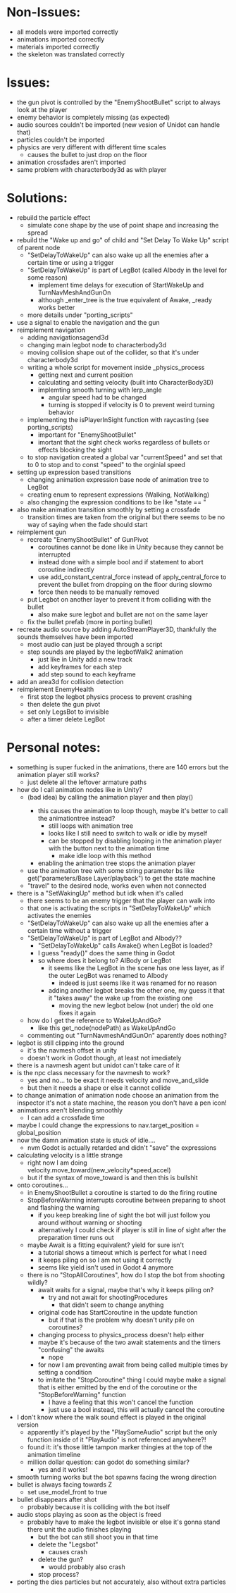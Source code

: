 # Non-Issues:

- all models were imported correctly
- animations imported correctly
- materials imported correctly
- the skeleton was translated correctly

# Issues:

- the gun pivot is controlled by the "EnemyShootBullet" script to always look at the player
- enemy behavior is completely missing (as expected)
- audio sources couldn't be imported (new vesion of Unidot can handle that)
- particles couldn't be imported
- physics are very different with different time scales
    - causes the bullet to just drop on the floor
- animation crossfades aren't imported
- same problem with characterbody3d as with player

# Solutions:

- rebuild the particle effect
    - simulate cone shape by the use of point shape and increasing the spread
- rebuild the "Wake up and go" of child and "Set Delay To Wake Up" script of parent node
    - "SetDelayToWakeUp" can also wake up all the enemies after a certain time or using a trigger
    - "SetDelayToWakeUp" is part of LegBot (called AIbody in the level for some reason) 
        - implement time delays for execution of StartWakeUp and TurnNavMeshAndGunOn
        - although _enter_tree is the true equivalent of Awake, _ready works better
    - more details under "porting_scripts"
- use a signal to enable the navigation and the gun
- reimplement navigation
    - adding navigationsagend3d 
    - changing main legbot node to characterbody3d
    - moving collision shape out of the collider, so that it's under characterbody3d
    - writing a whole script for movement inside _physics_process
        - getting next and current position
        - calculating and setting velocity (built into CharacterBody3D)
        - implemting smooth turning with lerp_angle
            - angular speed had to be changed
            - turning is stopped if velocity is 0 to prevent weird turning behavior
    - implementing the isPlayerInSight function with raycasting (see porting_scripts)
        - important for "EnemyShootBullet"
        - imortant that the sight check works regardless of bullets or effects blocking the sight
    - to stop navigation created a global var "currentSpeed" and set that to 0 to stop and to const "speed" to the orginial speed
- setting up expression based transitions
    - changing animation expression base node of animation tree to LegBot
    - creating enum to represent expressions (Walking, NotWalking)
    - also changing the expression conditions to be like "state == <state>"
- also make animation transition smoothly by setting a crossfade
    - transition times are taken from the original but there seems to be no way of saying when the fade should start
- reimplement gun
    - recreate "EnemyShootBullet" of GunPivot
        - coroutines cannot be done like in Unity because they cannot be interrupted
        - instead done with a simple bool and if statement to abort coroutine indirectly
        - use add_constant_central_force instead of apply_central_force to prevent the bullet from dropping on the floor during slowmo
        - force then needs to be manually removed
    - put Legbot on another layer to prevent it from colliding with the bullet
        - also make sure legbot and bullet are not on the same layer
    - fix the bullet prefab (more in porting bullet)
- recreate audio source by adding AutoStreamPlayer3D, thankfully the sounds themselves have been imported
    - most audio can just be played through a script
    - step sounds are played by the legbotWalk2 animation
        - just like in Unity add a new track
        - add keyframes for each step
        - add step sound to each keyframe
- add an area3d for collision detection
- reimplement EnemyHealth
    - first stop the legbot physics process to prevent crashing
    - then delete the gun pivot
    - set only LegsBot to invisible
    - after a timer delete LegBot


# Personal notes:
    
- something is super fucked in the animations, there are 140 errors but the animation player still works?
    - just delete all the leftover armature paths
- how do I call animation nodes like in Unity?
    - (bad idea) by calling the animation player and then play(<animation>) 
        - this causes the animation to loop though, maybe it's better to call the animationtree instead?
            - still loops with animation tree
            - looks like I still need to switch to walk or idle by myself
            - can be stopped by disabling looping in the animation player with the button next to the animation time
                - make idle loop with this method
        - enabling the animation tree stops the animation player
    - use the animation tree with some string parameter bs like get("parameters/Base Layer/playback") to get the state machine
    - "travel" to the desired node, works even when not connected 
- there is a "SetWakingUp" method but idk when it's called
    - there seems to be an enemy trigger that the player can walk into
    - that one is activating the scripts in "SetDelayToWakeUp" which activates the enemies
    - "SetDelayToWakeUp" can also wake up all the enemies after a certain time without a trigger
    - "SetDelayToWakeUp" is part of LegBot and AIbody??
        - "SetDelayToWakeUp" calls Awake() when LegBot is loaded?
        - I guess "ready()" does the same thing in Godot
        - so where does it belong to? AIBody or LegBot
            - it seems like the LegBot in the scene has one less layer, as if the outer LegBot was renamed to AIbody
                - indeed is just seems like it was renamed for no reason
            - adding another legbot breaks the other one, my guess it that it "takes away" the wake up from the existing one
                - moving the new legbot below (not under) the old one fixes it again
    - how do I get the reference to WakeUpAndGo?
        - like this get_node(nodePath) as WakeUpAndGo
    - commenting out "TurnNavmeshAndGunOn" aparently does nothing?
- legbot is still clipping into the ground
    - it's the navmesh offset in unity
    - doesn't work in Godot though, at least not imediately
- there is a navmesh agent but unidot can't take care of it
- is the npc class necessary for the navmesh to work?
    - yes and no... to be exact it needs velocity and move_and_slide
    - but then it needs a shape or else it cannot collide
- to change animation of animation node choose an animation from the inspector it's not a state machine, the reason you don't have a pen icon!
- animations aren't blending smoothly
    - I can add a crossfade time
- maybe I could change the expressions to nav.target_position = global_position
- now the damn animation state is stuck of idle....
    - nvm Godot is actually retarded and didn't "save" the expressions
- calculating velocity is a little strange
    - right now I am doing velocity.move_toward(new_velocity*speed,accel)
    - but if the syntax of move_toward is <direction> and <amount> then this is bullshit
- onto coroutines...
    - in EnemyShootBullet a coroutine is started to do the firing routine
    - StopBeforeWarning interrupts coroutine between preparing to shoot and flashing the warning
        - if you keep breaking line of sight the bot will just follow you around without warning or shooting
        - alternatively I could check if player is still in line of sight after the preparation timer runs out
    - maybe Await is a fitting equivalent? yield for sure isn't
        - a tutorial shows a timeout which is perfect for what I need
        - it keeps piling on so I am not using it correctly
        - seems like yield isn't used in Godot 4 anymore
    - there is no "StopAllCoroutines", how do I stop the bot from shooting wildly?
        - await waits for a signal, maybe that's why it keeps piling on?
            - try and not await for shootingProcedures
                - that didn't seem to change anything
        - original code has StartCoroutine in the update function
            - but if that is the problem why doesn't unity pile on coroutines?
        - changing process to physics_process doesn't help either
        - maybe it's because of the two await statements and the timers "confusing" the awaits
            - nope
        - for now I am preventing await from being called multiple times by setting a condition
        - to imitate the "StopCoroutine" thing I could maybe make a signal that is either emitted by the end of the coroutine or the "StopBeforeWarning" function
            - I have a feeling that this won't cancel the function
            - just use a bool instead, this will actually cancel the coroutine
- I don't know where the walk sound effect is played in the original version
    - apparently it's played by the "PlaySomeAudio" script but the only function inside of it "PlayAudio" is not referenced anywhere?!
    - found it: it's those little tampon marker thingies at the top of the animation timeline
    - million dollar question: can godot do something similar?
        - yes and it works!
- smooth turning works but the bot spawns facing the wrong direction
- bullet is always facing towards Z
    - set use_model_front to true
- bullet disappears after shot
    - probably because it is colliding with the bot itself
- audio stops playing as soon as the object is freed
    - probably have to make the legbot invisible or else it's gonna stand there unit the audio finishes playing
        - but the bot can still shoot you in that time
        - delete the "Legsbot"
            - causes crash
        - delete the gun?
            - would probably also crash
        - stop process?
- porting the dies particles but not accurately, also without extra particles
        
    

            
